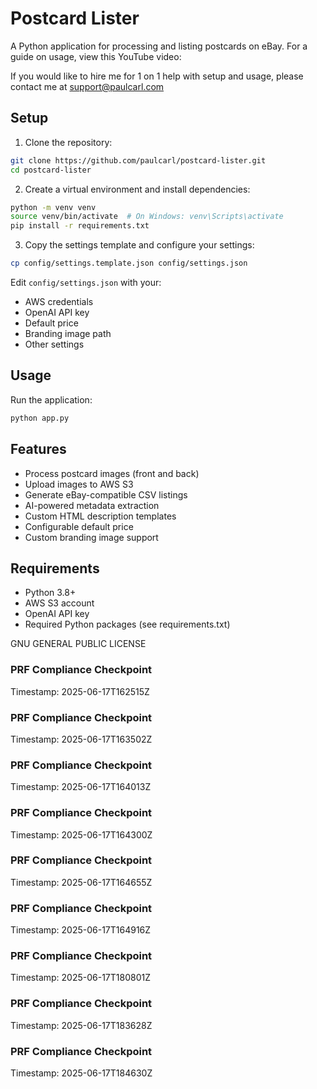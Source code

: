 # Postcard Lister

A Python application for processing and listing postcards on eBay. For a guide on usage, view this YouTube video:

If you would like to hire me for 1 on 1 help with setup and usage, please contact me at support@paulcarl.com

## Setup

1. Clone the repository:
```bash
git clone https://github.com/paulcarl/postcard-lister.git
cd postcard-lister
```

2. Create a virtual environment and install dependencies:
```bash
python -m venv venv
source venv/bin/activate  # On Windows: venv\Scripts\activate
pip install -r requirements.txt
```

3. Copy the settings template and configure your settings:
```bash
cp config/settings.template.json config/settings.json
```
Edit `config/settings.json` with your:
- AWS credentials
- OpenAI API key
- Default price
- Branding image path
- Other settings

## Usage

Run the application:
```bash
python app.py
```

## Features

- Process postcard images (front and back)
- Upload images to AWS S3
- Generate eBay-compatible CSV listings
- AI-powered metadata extraction
- Custom HTML description templates
- Configurable default price
- Custom branding image support

## Requirements

- Python 3.8+
- AWS S3 account
- OpenAI API key
- Required Python packages (see requirements.txt)

GNU GENERAL PUBLIC LICENSE

### PRF Compliance Checkpoint
Timestamp: 2025-06-17T162515Z

### PRF Compliance Checkpoint
Timestamp: 2025-06-17T163502Z

### PRF Compliance Checkpoint
Timestamp: 2025-06-17T164013Z

### PRF Compliance Checkpoint
Timestamp: 2025-06-17T164300Z

### PRF Compliance Checkpoint
Timestamp: 2025-06-17T164655Z

### PRF Compliance Checkpoint
Timestamp: 2025-06-17T164916Z

### PRF Compliance Checkpoint
Timestamp: 2025-06-17T180801Z

### PRF Compliance Checkpoint
Timestamp: 2025-06-17T183628Z

### PRF Compliance Checkpoint
Timestamp: 2025-06-17T184630Z
